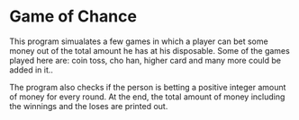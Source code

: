 # Game of Chance

This program simualates a few games in which a player can bet some money out of the total amount he has at his disposable.
Some of the games played here are: coin toss, cho han, higher card and many more could be added in it..

The program also checks if the person is betting a positive integer amount of money for every round.
At the end, the total amount of money including the winnings and the loses are printed out.
